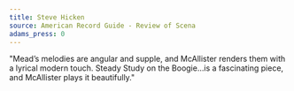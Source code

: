 ```yaml
---
title: Steve Hicken
source: American Record Guide - Review of Scena
adams_press: 0
---
```

"Mead&#8217;s melodies are angular and supple, and McAllister renders them with a lyrical modern touch. Steady Study on the Boogie&#8230;is a fascinating piece, and McAllister plays it beautifully."